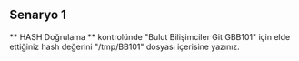 ## Senaryo 1

** HASH Doğrulama ** kontrolünde "Bulut Bilişimciler Git GBB101" için elde ettiğiniz hash değerini "/tmp/BB101" dosyası içerisine yazınız. 











